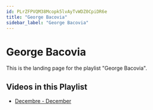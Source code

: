 ```yaml
---
id: PLrZFPVQM38Mcopk5lvAyTvWDZ0CpiDR6e
title: "George Bacovia"
sidebar_label: "George Bacovia"
---
```


# George Bacovia

This is the landing page for the playlist "George Bacovia".

## Videos in this Playlist

- [Decembre - December](/agape/george-bacovia/2vvvqdypw3c)

